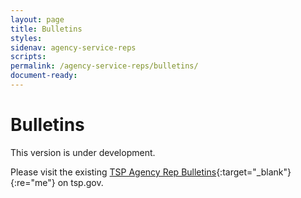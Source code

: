 ```yaml
---
layout: page
title: Bulletins
styles:
sidenav: agency-service-reps
scripts:
permalink: /agency-service-reps/bulletins/
document-ready:
---
```


# Bulletins

This version is under development.

Please visit the existing [TSP Agency Rep Bulletins](https://www.tsp.gov/representative/Content/index.html){:target="\_blank"}{:re="me"} on tsp.gov.

<!-- CONTENT END -->
